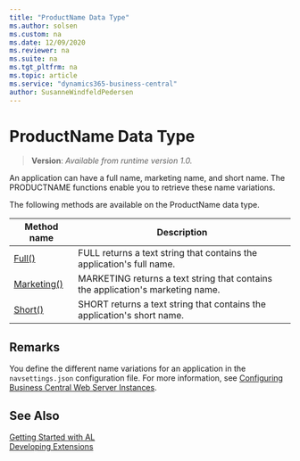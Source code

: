 ```yaml
---
title: "ProductName Data Type"
ms.author: solsen
ms.custom: na
ms.date: 12/09/2020
ms.reviewer: na
ms.suite: na
ms.tgt_pltfrm: na
ms.topic: article
ms.service: "dynamics365-business-central"
author: SusanneWindfeldPedersen
---
```

[//]: # (START>DO_NOT_EDIT)
[//]: # (IMPORTANT:Do not edit any of the content between here and the END>DO_NOT_EDIT.)
[//]: # (Any modifications should be made in the .xml files in the ModernDev repo.)
# ProductName Data Type
> **Version**: _Available from runtime version 1.0._

An application can have a full name, marketing name, and short name. The PRODUCTNAME functions enable you to retrieve these name variations.


The following methods are available on the ProductName data type.


|Method name|Description|
|-----------|-----------|
|[Full()](productname-full-method.md)|FULL returns a text string that contains the application's full name.|
|[Marketing()](productname-marketing-method.md)|MARKETING returns a text string that contains the application's marketing name.|
|[Short()](productname-short-method.md)|SHORT returns a text string that contains the application's short name.|


[//]: # (IMPORTANT: END>DO_NOT_EDIT)

## Remarks
You define the different name variations for an application in the `navsettings.json` configuration file. For more information, see [Configuring Business Central Web Server Instances](../../../administration/configure-web-server.md).

## See Also
[Getting Started with AL](../../devenv-get-started.md)  
[Developing Extensions](../../devenv-dev-overview.md)  
